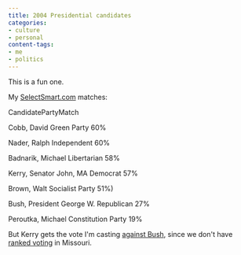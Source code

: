```yaml
---
title: 2004 Presidential candidates
categories:
- culture
- personal
content-tags:
- me
- politics
---
```


This is a fun one.

My [SelectSmart.com][1] matches:

   [1]: http://www.selectsmart.com/PRESIDENT/president.php

CandidatePartyMatch

Cobb, David
Green Party
60%

Nader, Ralph
Independent
60%

Badnarik, Michael
Libertarian
58%

Kerry, Senator John, MA
Democrat
57%

Brown, Walt
Socialist Party
51%)

Bush, President George W.
Republican
27%

Peroutka, Michael
Constitution Party
19%


But Kerry gets the vote I'm casting [against Bush][2], since we don't have [ranked voting][3] in Missouri.

   [2]: /2004/08/07/the-case-against-w.html
   [3]: http://hans.gerwitz.com/xwiki/bin/Main/ranked+voting
